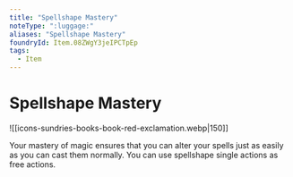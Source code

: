 ```yaml
---
title: "Spellshape Mastery"
noteType: ":luggage:"
aliases: "Spellshape Mastery"
foundryId: Item.08ZWgY3jeIPCTpEp
tags:
  - Item
---
```


# Spellshape Mastery
![[icons-sundries-books-book-red-exclamation.webp|150]]

Your mastery of magic ensures that you can alter your spells just as easily as you can cast them normally. You can use spellshape single actions as free actions.
